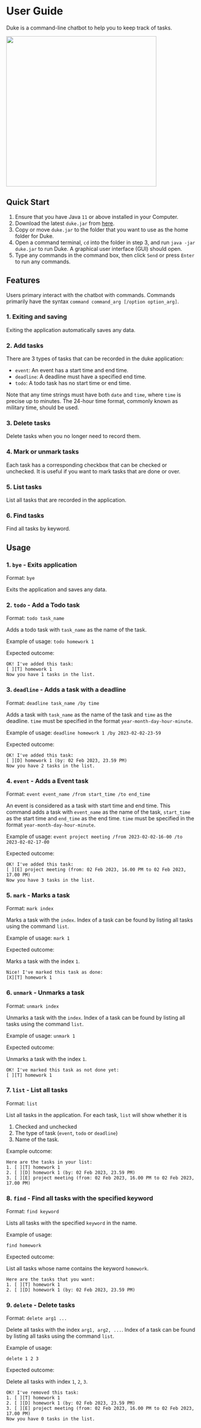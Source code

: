 # User Guide
Duke is a command-line chatbot to help you to keep track of tasks.

<img height="400px" src="Ui.png">

## Quick Start
1. Ensure that you have Java `11` or above installed in your Computer.
2. Download the latest `duke.jar` from [here](https://github.com/potty10/ip/releases).
3. Copy or move `duke.jar` to the folder that you want to use as the home folder for Duke.
4. Open a command terminal, `cd` into the folder in step 3, and run `java -jar duke.jar` to run Duke. A graphical user interface (GUI) should open.
5. Type any commands in the command box, then click `Send` or press `Enter` to run any commands.

## Features 
Users primary interact with the chatbot with commands. Commands primarily have the syntax `command command_arg [/option option_arg]`.

### 1. Exiting and saving
Exiting the application automatically saves any data.

### 2. Add tasks

There are 3 types of tasks that can be recorded in the duke application:
- `event`: An event has a start time and end time.
- `deadline`: A deadline must have a specified end time.
- `todo`: A todo task has no start time or end time.

Note that any time strings must have both `date` and `time`, where `time` 
is precise up to minutes. The 24-hour time format, commonly known as military time, should be used.

### 3. Delete tasks

Delete tasks when you no longer need to record them.

### 4. Mark or unmark tasks

Each task has a corresponding checkbox that can be checked or unchecked. It is useful if you want to mark tasks that are done or over.

### 5. List tasks

List all tasks that are recorded in the application.

### 6. Find tasks

Find all tasks by keyword.

## Usage

### 1. `bye` - Exits application

Format: `bye`

Exits the application and saves any data.
 
### 2. `todo` - Add a Todo task

Format: `todo task_name`

Adds a todo task with `task_name` as the name of the task.

Example of usage: `todo homework 1`

Expected outcome:

```
OK! I've added this task:
[ ][T] homework 1
Now you have 1 tasks in the list.
```

### 3. `deadline` - Adds a task with a deadline

Format: `deadline task_name /by time`

Adds a task with `task_name` as the name of the task and `time` as the deadline. `time` must be specified in the format
`year-month-day-hour-minute`.

Example of usage:  `deadline homework 1 /by 2023-02-02-23-59`

Expected outcome:

```
OK! I've added this task:
[ ][D] homework 1 (by: 02 Feb 2023, 23.59 PM)
Now you have 2 tasks in the list.
```

### 4. `event` - Adds a Event task

Format: `event event_name /from start_time /to end_time`

An event is considered as a task with start time and end time. This command adds a 
task with `event_name` as the name of the task, `start_time` as the start time and `end_time` as the end time.
`time` must be specified in the format `year-month-day-hour-minute`.

Example of usage: `event project meeting /from 2023-02-02-16-00 /to 2023-02-02-17-00`

Expected outcome:

```
OK! I've added this task:
[ ][E] project meeting (from: 02 Feb 2023, 16.00 PM to 02 Feb 2023, 17.00 PM)
Now you have 3 tasks in the list.
```

### 5. `mark` - Marks a task

Format: `mark index`

Marks a task with the `index`. Index of a task can be found by listing all tasks using the command `list`.

Example of usage: `mark 1`

Expected outcome:

Marks a task with the index `1`.

```
Nice! I've marked this task as done:
[X][T] homework 1
```

### 6. `unmark` - Unmarks a task

Format: `unmark index`

Unmarks a task with the `index`. Index of a task can be found by listing all tasks using the command `list`.

Example of usage: `unmark 1`

Expected outcome:

Unmarks a task with the index `1`.

```
OK! I've marked this task as not done yet:
[ ][T] homework 1
```

### 7. `list` - List all tasks

Format: `list`

List all tasks in the application. For each task, `list` will show whether it is
1. Checked and unchecked
2. The type of task (`event`, `todo` or `deadline`)
3. Name of the task.

Example outcome:

```
Here are the tasks in your list:
1. [ ][T] homework 1
2. [ ][D] homework 1 (by: 02 Feb 2023, 23.59 PM)
3. [ ][E] project meeting (from: 02 Feb 2023, 16.00 PM to 02 Feb 2023, 17.00 PM)
```

### 8. `find` - Find all tasks with the specified keyword

Format: `find keyword`

Lists all tasks with the specified `keyword` in the name.

Example of usage:

`find homework`

Expected outcome:

List all tasks whose name contains the keyword `homework`.

```
Here are the tasks that you want:
1. [ ][T] homework 1
2. [ ][D] homework 1 (by: 02 Feb 2023, 23.59 PM)
```
### 9. `delete` - Delete tasks

Format: `delete arg1 ...`

Delete all tasks with the index `arg1, arg2, ...`. Index of a task can be found by listing all tasks using the command `list`.

Example of usage:

`delete 1 2 3`

Expected outcome:

Delete all tasks with index `1`, `2`, `3`.

```
OK! I've removed this task:
1. [ ][T] homework 1
2. [ ][D] homework 1 (by: 02 Feb 2023, 23.59 PM)
3. [ ][E] project meeting (from: 02 Feb 2023, 16.00 PM to 02 Feb 2023, 17.00 PM)
Now you have 0 tasks in the list.
```